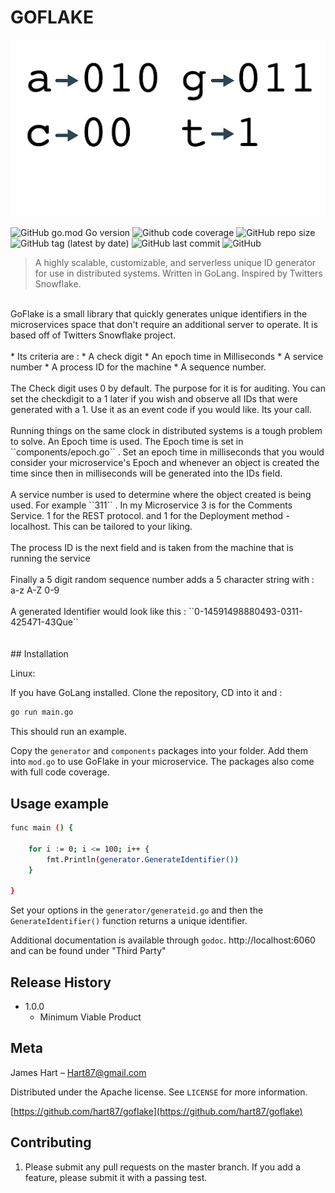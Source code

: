 # GOFLAKE

![goflake](./docs/id.png)



![GitHub go.mod Go version](https://img.shields.io/badge/go-1.16-9cf?style=for-the-badge)
![Github code coverage](https://img.shields.io/badge/code%20coverage-96%25-brightgreen?style=for-the-badge)
![GitHub repo size](https://img.shields.io/github/repo-size/hart87/GoFlake?style=for-the-badge)
![GitHub tag (latest by date)](https://img.shields.io/github/v/tag/hart87/goflake?style=for-the-badge)
![GitHub last commit](https://img.shields.io/github/last-commit/hart87/goflake?style=for-the-badge)
![GitHub](https://img.shields.io/github/license/hart87/goflake?style=for-the-badge)


> A highly scalable, customizable, and serverless unique ID generator for use in distributed systems. Written in GoLang. Inspired by Twitters Snowflake. 
<br>
GoFlake is a small library that quickly generates unique identifiers in the microservices space that don't require an additional server to operate. It is based off of Twitters Snowflake project. 
<br>
<br>
* Its criteria are : 
    * A check digit
    * An epoch time in Milliseconds
    * A service number
    * A process ID for the machine
    * A sequence number. 
<br>
<br>
The Check digit uses 0 by default. The purpose for it is for auditing. You can set the checkdigit to a 1 later if you wish and observe all IDs that were generated with a 1. Use it as an event code if you would like. Its your call.
<br>
<br>
Running things on the same clock in distributed systems is a tough problem to solve. An Epoch time is used. The Epoch time is set in ``components/epoch.go`` . Set an epoch time in milliseconds that you would consider your microservice's Epoch and whenever an object is created the time since then in milliseconds will be generated into the IDs field.
<br>
<br>
A service number is used to determine where the object created is being used. For example ``311`` . In my Microservice 3 is for the Comments Service. 1 for the REST protocol. and 1 for the Deployment method - localhost. This can be tailored to your liking.
<br>
<br>
The process ID is the next field and is taken from the machine that is running the service
<br>
<br>
Finally a 5 digit random sequence number adds a 5 character string with : a-z A-Z 0-9
<br>
<br>
A generated Identifier would look like this : ``0-14591498880493-0311-425471-43Que``

<br>
<br>
<br>
## Installation

Linux:

If you have GoLang installed. Clone the repository, CD into it and :

```sh
go run main.go 
```
This should run an example.

Copy the ``generator`` and ``components`` packages into your folder. Add them into ``mod.go`` to use GoFlake in your microservice. The packages also come with full code coverage.


## Usage example

```sh
func main () {

	for i := 0; i <= 100; i++ {
		fmt.Println(generator.GenerateIdentifier())
	}

}
```

Set your options in the ``generator/generateid.go`` and then the ``GenerateIdentifier()`` function returns a unique identifier.

Additional documentation is available through ``godoc``. http://localhost:6060 and can be found under "Third Party"



## Release History

* 1.0.0
    * Minimum Viable Product


## Meta

James Hart – Hart87@gmail.com

Distributed under the Apache license. See ``LICENSE`` for more information.

[https://github.com/hart87/goflake](https://github.com/hart87/goflake)

## Contributing

1. Please submit any pull requests on the master branch. If you add a feature, please submit it with a passing test. 

<!-- Markdown link & img dfn's -->
[npm-image]: https://img.shields.io/npm/v/datadog-metrics.svg?style=flat-square
[npm-url]: https://npmjs.org/package/datadog-metrics
[npm-downloads]: https://img.shields.io/npm/dm/datadog-metrics.svg?style=flat-square
[travis-image]: https://img.shields.io/travis/dbader/node-datadog-metrics/master.svg?style=flat-square
[travis-url]: https://travis-ci.org/dbader/node-datadog-metrics
[wiki]: https://github.com/yourname/yourproject/wiki